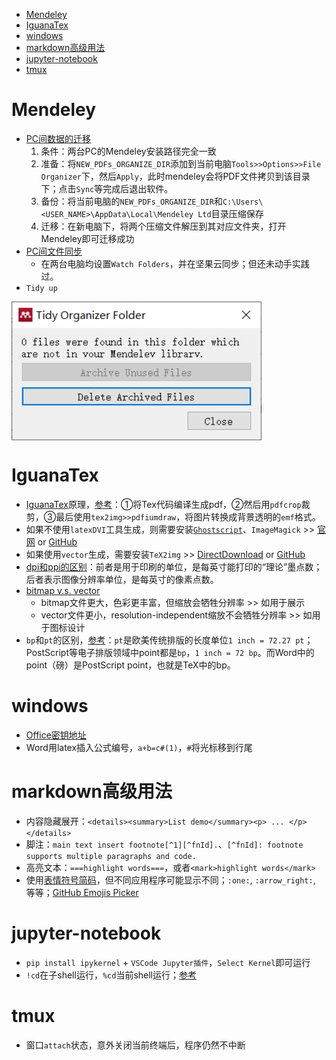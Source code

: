 - [Mendeley](#mendeley)
- [IguanaTex](#iguanatex)
- [windows](#windows)
- [markdown高级用法](#markdown高级用法)
- [jupyter-notebook](#jupyter-notebook)
- [tmux](#tmux)

# Mendeley
* [PC间数据的迁移](https://zodiac911.github.io/blog/20190705.html)
  1. 条件：两台PC的Mendeley安装路径完全一致
  2. 准备：将`NEW_PDFs_ORGANIZE_DIR`添加到当前电脑`Tools>>Options>>File Organizer`下，然后`Apply`，此时mendeley会将PDF文件拷贝到该目录下；点击`Sync`等完成后退出软件。
  3. 备份：将当前电脑的`NEW_PDFs_ORGANIZE_DIR`和`C:\Users\<USER_NAME>\AppData\Local\Mendeley Ltd`目录压缩保存
  4. 迁移：在新电脑下，将两个压缩文件解压到其对应文件夹，打开Mendeley即可迁移成功
* [PC间文件同步](https://blog.sciencenet.cn/blog-1748660-1268891.html)
  + 在两台电脑均设置`Watch Folders`，并在坚果云同步；但还未动手实践过。
* `Tidy up`
<img src="./figures/mendeley-organizer-tidy-up.png" width="400" alt="Mendeley Tindy up" align="center">

# IguanaTex
* [IguanaTex]((http://www.jonathanleroux.org/software/iguanatex/download.html))原理，[参考](https://www.programminghunter.com/article/96961598267/)：①将Tex代码编译生成pdf，②然后用`pdfcrop`裁剪，③最后使用`tex2img>>pdfiumdraw`，将图片转换成背景透明的`emf`格式。
* 如果不使用`latexDVI`工具生成，则需要安装[`Ghostscript`](https://ghostscript.com/releases/gsdnld.html)、`ImageMagick` >> [官网](http://www.imagemagick.org/script/download.php#windows) or [GitHub](https://github.com/imagemagick/imagemagick)
* 如果使用`vector`生成，需要安装`TeX2img` >> [DirectDownload](https://www.ms.u-tokyo.ac.jp/~abenori/soft/bin/TeX2img_2.1.0.zip) or [GitHub](https://github.com/abenori/TeX2img)
* [dpi和ppi的区别](https://zhuanlan.zhihu.com/p/146713168)：前者是用于印刷的单位，是每英寸能打印的“理论”墨点数；后者表示图像分辨率单位，是每英寸的像素点数。
* [bitmap v.s. vector](https://xd.adobe.com/ideas/principles/app-design/bitmap-vs-vector-images-difference/)
  + bitmap文件更大，色彩更丰富，但缩放会牺牲分辨率 >> 如用于展示
  + vector文件更小，resolution-independent缩放不会牺牲分辨率 >> 如用于图标设计
* `bp`和`pt`的区别，[参考](https://github.com/ustctug/ustcthesis/issues/4)：`pt`是欧美传统排版的长度单位`1 inch = 72.27 pt`；PostScript等电子排版领域中point都是`bp`，`1 inch = 72 bp`。而Word中的point（磅）是PostScript point，也就是TeX中的bp。

# windows
* [Office密钥地址](https://www.coolhub.top/tech-articles/products.html)
* Word用latex插入公式编号，`a+b=c#(1)`，`#`将光标移到行尾

# markdown高级用法
* 内容隐藏展开：`<details><summary>List demo</summary><p> ... </p></details>`
* 脚注：`main text insert footnote[^1][^fnId].`、`[^fnId]: footnote supports multiple paragraphs and code.`
* 高亮文本：`===highlight words===`，或者`<mark>highlight words</mark>`
* 使用[表情符号简码](https://gist.github.com/rxaviers/7360908)，但不同应用程序可能显示不同；`:one:`,  `:arrow_right:`, 等等；[GitHub Emojis Picker](https://github-emoji-picker.rickstaa.dev/)

# jupyter-notebook
* `pip install ipykernel` + `VSCode Jupyter插件`，`Select Kernel`即可运行
* `!cd`在子shell运行，`%cd`当前shell运行；[参考](https://stackoverflow.com/questions/53188176/fail-to-change-directory-shell-command-in-jupyternotebook-or-jupyterlab-sessi)


# tmux
* 窗口`attach`状态，意外关闭当前终端后，程序仍然不中断